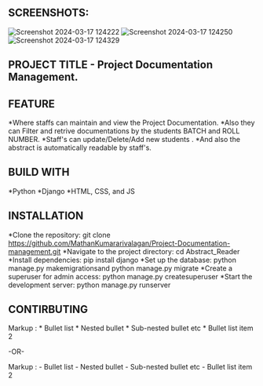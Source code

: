 SCREENSHOTS:
-
![Screenshot 2024-03-17 124222](https://github.com/MathanKumararivalagan/Project-Documentation-management/assets/155807290/87118e71-6a6d-41b3-8932-37c8b7c00c62)
![Screenshot 2024-03-17 124250](https://github.com/MathanKumararivalagan/Project-Documentation-management/assets/155807290/5dd80362-3724-4d9a-86f6-eeca3ee69abe)
![Screenshot 2024-03-17 124329](https://github.com/MathanKumararivalagan/Project-Documentation-management/assets/155807290/fd1ccbc7-a76e-41f4-9c04-4c3d2be63c1f)

PROJECT TITLE - Project Documentation Management.
-
FEATURE
-
*Where staffs can maintain and view the Project Documentation.
*Also they can Filter and retrive documentations by the students BATCH and ROLL NUMBER.
*Staff's can update/Delete/Add new students .
*And also the abstract is automatically readable by staff's.

BUILD WITH
-
*Python
*Django
*HTML, CSS, and JS

INSTALLATION
-
*Clone the repository: git clone https://github.com/MathanKumararivalagan/Project-Documentation-management.git
*Navigate to the project directory:  cd Abstract_Reader  
*Install dependencies: pip install django
*Set up the database: python manage.py makemigrationsand python manage.py migrate
*Create a superuser for admin access: python manage.py createsuperuser
*Start the development server: python manage.py runserver

CONTIRBUTING
-


 Markup : * Bullet list
              * Nested bullet
                  * Sub-nested bullet etc
          * Bullet list item 2

-OR-

 Markup : - Bullet list
              - Nested bullet
                  - Sub-nested bullet etc
          - Bullet list item 2 
